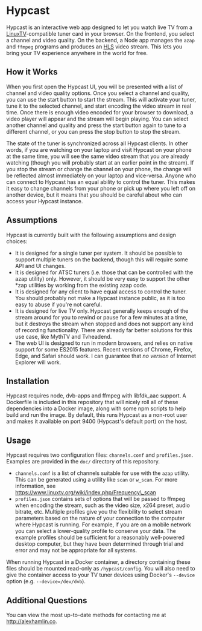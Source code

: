 # Hypcast

Hypcast is an interactive web app designed to let you watch live TV from a
[LinuxTV][1]-compatible tuner card in your browser. On the frontend, you select a
channel and video quality. On the backend, a Node app manages the `azap` and
`ffmpeg` programs and produces an [HLS][1] video stream. This lets you bring
your TV experience anywhere in the world for free.

[1]: https://www.linuxtv.org/wiki/index.php/Main_Page
[2]: https://en.wikipedia.org/wiki/HTTP_Live_Streaming

## How it Works

When you first open the Hypcast UI, you will be presented with a list of
channel and video quality options. Once you select a channel and quality, you
can use the start button to start the stream. This will activate your tuner,
tune it to the selected channel, and start encoding the video stream in real
time. Once there is enough video encoded for your browser to download, a video
player will appear and the stream will begin playing. You can select another
channel and quality and press the start button again to tune to a different
channel, or you can press the stop button to stop the stream.

The state of the tuner is synchronized across all Hypcast clients. In other
words, if you are watching on your laptop and visit Hypcast on your phone at
the same time, you will see the same video stream that you are already
watching (though you will probably start at an earlier point in the stream).
If you stop the stream or change the channel on your phone, the change will be
reflected almost immediately on your laptop and vice-versa. Anyone who can
connect to Hypcast has an equal ability to control the tuner. This makes it
easy to change channels from your phone or pick up where you left off on
another device, but it means that you should be careful about who can access
your Hypcast instance.

## Assumptions

Hypcast is currently built with the following assumptions and design choices:

* It is designed for a single tuner per system. It should be possible to
  support multiple tuners on the backend, though this will require some API
  and UI changes.
* It is designed for ATSC tuners (i.e. those that can be controlled with the
  azap utility) only. However, it should be very easy to support the other
  \*zap utilities by working from the existing azap code.
* It is designed for any client to have equal access to control the tuner. You
  should probably not make a Hypcast instance public, as it is too easy to
  abuse if you're not careful.
* It is designed for live TV only. Hypcast generally keeps enough of the
  stream around for you to rewind or pause for a few minutes at a time, but it
  destroys the stream when stopped and does not support any kind of recording
  functionality. There are already far better solutions for this use case,
  like MythTV and Tvheadend.
* The web UI is designed to run in modern browsers, and relies on native
  support for some ES2015 features. Recent versions of Chrome, Firefox, Edge,
  and Safari should work. I can guarantee that *no version* of Internet Explorer
  will work.

## Installation

Hypcast requires node, dvb-apps and ffmpeg with libfdk\_aac support. A
Dockerfile is included in this repository that will nicely roll all of these
dependencies into a Docker image, along with some npm scripts to help build
and run the image. By default, this runs Hypcast as a non-root user and makes
it available on port 9400 (Hypcast's default port) on the host.

## Usage

Hypcast requires two configuration files: `channels.conf` and `profiles.json`.
Examples are provided in the `doc/` directory of this repository.

* `channels.conf` is a list of channels suitable for use with the `azap`
  utility. This can be generated using a utility like `scan` or `w_scan`. For
  more information, see https://www.linuxtv.org/wiki/index.php/Frequency\_scan
* `profiles.json` contains sets of options that will be passed to ffmpeg when
  encoding the stream, such as the video size, x264 preset, audio bitrate,
  etc. Multiple profiles give you the flexibility to select stream parameters
  based on the nature of your connection to the computer where Hypcast is
  running. For example, if you are on a mobile network you can select a
  lower-quality profile to conserve your data. The example profiles should be
  sufficient for a reasonably well-powered desktop computer, but they have
  been determined through trial and error and may not be appropriate for all
  systems.

When running Hypcast in a Docker container, a directory containing these files
should be mounted read-only as `/hypcast/config`. You will also need to give
the container access to your TV tuner devices using Docker's `--device`
option (e.g. `--device=/dev/dvb`).

## Additional Questions

You can view the most up-to-date methods for contacting me at
http://alexhamlin.co.
